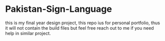 # Pakistan-Sign-Language
this is my final year design project, this repo ius for personal portfolio, thus it will not contain the build files but feel free reach out to me if you need help in similar project.
